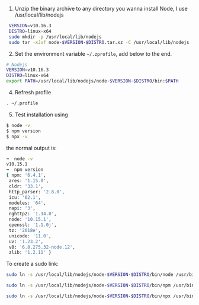 1. Unzip the binary archive to any directory you wanna install Node, I use /usr/local/lib/nodejs
```bash
 VERSION=v10.16.3
 DISTRO=linux-x64
 sudo mkdir -p /usr/local/lib/nodejs
 sudo tar -xJvf node-$VERSION-$DISTRO.tar.xz -C /usr/local/lib/nodejs 
```

2. Set the environment variable `~/.zprofile`, add below to the end.
```bash
# Nodejs
VERSION=v10.16.3
DISTRO=linux-x64
export PATH=/usr/local/lib/nodejs/node-$VERSION-$DISTRO/bin:$PATH
```
4. Refresh profile
```bash
. ~/.profile
```

5. Test installation using
```bash
$ node -v
$ npm version
$ npx -v
```


the normal output is:
```bash
➜  node -v
v10.15.1
➜  npm version
{ npm: '6.4.1',
 ares: '1.15.0',
 cldr: '33.1',
 http_parser: '2.8.0',
 icu: '62.1',
 modules: '64',
 napi: '3',
 nghttp2: '1.34.0',
 node: '10.15.1',
 openssl: '1.1.0j',
 tz: '2018e',
 unicode: '11.0',
 uv: '1.23.2',
 v8: '6.8.275.32-node.12',
 zlib: '1.2.11' }
```


To create a sudo link:
```sh
sudo ln -s /usr/local/lib/nodejs/node-$VERSION-$DISTRO/bin/node /usr/bin/node

sudo ln -s /usr/local/lib/nodejs/node-$VERSION-$DISTRO/bin/npm /usr/bin/npm

sudo ln -s /usr/local/lib/nodejs/node-$VERSION-$DISTRO/bin/npx /usr/bin/npx
```